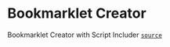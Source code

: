 # Bookmarklet Creator
Bookmarklet Creator with Script Includer [`source`](https://mrcoles.com/bookmarklet/)
